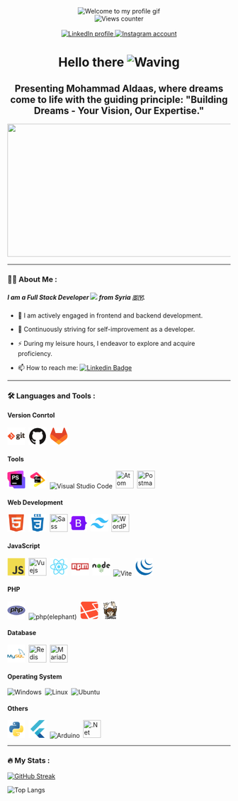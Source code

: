 <div id="header" align="center">
  <div id="gif">
    <img src="https://media.giphy.com/media/YYW0hHizzIOrlhimPG/giphy.gif" width="100" alt="Welcome to my profile gif"/>
  </div>

  <div id="media">
    <img src="https://komarev.com/ghpvc/?username=executioner90&style=flat-square&color=blue" alt="Views counter"/>
  </div>
  <br>
  <div id="media" align="center">
    <a href="https://www.linkedin.com/in/mohammad-aldaas-6087b81b5/">
      <img src="https://iconmonstr.com/wp-content/g/gd/makefg.php?i=../releases/preview/2012/png/iconmonstr-linkedin-5.png&r=28&g=142&b=255" width="50" alt="LinkedIn profile"/>
    </a>
    <a href="https://www.instagram.com/abusalah183?igsh=OGQ5ZDc2ODk2ZA==">
      <img src="https://iconmonstr.com/wp-content/g/gd/makefg.php?i=../releases/preview/2016/png/iconmonstr-instagram-15.png&r=255&g=113&b=18" width="50" alt="Instagram account"/>
    </a>
  </div>

  <h1>
    Hello there
    <img src="https://media.giphy.com/media/v1.Y2lkPTc5MGI3NjExOGQ3amtkOHdjZmpjb2U0OWo1cWFxbTE5ZTFjM3MwbnhvdWMxNDR0ZCZlcD12MV9pbnRlcm5hbF9naWZfYnlfaWQmY3Q9cw/hvRJCLFzcasrR4ia7z/giphy.gif" alt="Waving" width="30" />
  </h1>

  <h2>
    Presenting Mohammad Aldaas, where dreams come to life with the guiding principle: "Building Dreams - Your Vision, Our Expertise."
  </h2>

  <img src="https://media.giphy.com/media/dWesBcTLavkZuG35MI/giphy.gif" width="600" height="300"/>
</div>

---

### :man_technologist: About Me :

##### I am a Full Stack Developer <img src="https://media.giphy.com/media/WUlplcMpOCEmTGBtBW/giphy.gif" width="30"> from Syria 🇸🇾.

- :telescope: I am actively engaged in frontend and backend development.

- :seedling: Continuously striving for self-improvement as a developer.

- :zap: During my leisure hours, I endeavor to explore and acquire proficiency.

- :mailbox: How to reach me: [![Linkedin Badge](https://img.shields.io/badge/-mohammad-blue?style=flat&logo=Linkedin&logoColor=white)](https://www.linkedin.com/in/mohammad-aldaas-6087b81b5/)

---

### :hammer_and_wrench: Languages and Tools :
#### Version Conrtol
<div>
  <img src="https://github.com/devicons/devicon/blob/master/icons/git/git-original-wordmark.svg" title="Git" **alt="Git" width="40" height="40"/>&nbsp;
  <img src="https://raw.githubusercontent.com/devicons/devicon/55609aa5bd817ff167afce0d965585c92040787a/icons/github/github-original.svg" title="Github" alt="Github" width="40" height="40"/>&nbsp;
  <img src="https://raw.githubusercontent.com/devicons/devicon/55609aa5bd817ff167afce0d965585c92040787a/icons/gitlab/gitlab-original.svg" title="Gitlab" alt="Gitlab" width="40" height="40"/>&nbsp;
</div>

#### Tools
<div>
  <img src="https://raw.githubusercontent.com/devicons/devicon/55609aa5bd817ff167afce0d965585c92040787a/icons/phpstorm/phpstorm-original.svg" title="phpStorm" alt="phpStorm" width="40" height="40"/>&nbsp;
  <img src="https://raw.githubusercontent.com/devicons/devicon/55609aa5bd817ff167afce0d965585c92040787a/icons/jetbrains/jetbrains-original.svg" title="Jetbrains" alt="Jetbrains" width="40" height="40"/>&nbsp;
  <img src="https://user-images.githubusercontent.com/25181517/192108891-d86b6220-e232-423a-bf5f-90903e6887c3.png" title="Visual Studio Code" alt="Visual Studio Code" width="40" height="40"/>&nbsp;
  <img src="https://user-images.githubusercontent.com/25181517/190887571-ddd87d6e-77f8-41e7-b755-9b6d68e4fab7.png" title="Atom" **alt="Atom" width="40" height="40">&nbsp;
  <img src="https://user-images.githubusercontent.com/25181517/192109061-e138ca71-337c-4019-8d42-4792fdaa7128.png" title="Postman" **alt="Postman" width="40" height="40">&nbsp;
</div>

#### Web Development
<div>
  <img src="https://github.com/devicons/devicon/blob/master/icons/html5/html5-original.svg" title="HTML5" alt="HTML" width="40" height="40"/>&nbsp;
  <img src="https://github.com/devicons/devicon/blob/master/icons/css3/css3-plain-wordmark.svg"  title="CSS3" alt="CSS" width="40" height="40"/>&nbsp;
  <img src="https://user-images.githubusercontent.com/25181517/192158956-48192682-23d5-4bfc-9dfb-6511ade346bc.png" title="Sass" **alt="Sass" width="40" height="40">
  <img src="https://raw.githubusercontent.com/devicons/devicon/55609aa5bd817ff167afce0d965585c92040787a/icons/bootstrap/bootstrap-original.svg" title="Bootstrap" alt="Bootstrap" width="40" height="40"/>&nbsp;
  <img src="https://raw.githubusercontent.com/devicons/devicon/55609aa5bd817ff167afce0d965585c92040787a/icons/tailwindcss/tailwindcss-plain.svg" title="Tailwind" alt="Tailwind" width="40" height="40"/>&nbsp;
  <img src="https://user-images.githubusercontent.com/25181517/192158957-b1256181-356c-46a3-beb9-487af08a6266.png" title="WordPress" **alt="WordPress" width="40" height="40">&nbsp;
</div>

#### JavaScript
<div>
  <img src="https://github.com/devicons/devicon/blob/master/icons/javascript/javascript-original.svg" title="JavaScript" alt="JavaScript" width="40" height="40"/>&nbsp;
  <img src="https://user-images.githubusercontent.com/25181517/117448124-a2da9800-af3e-11eb-85d2-bd1b69b65603.png" title="Vuejs" **alt="Vuejs" width="40" height="40">&nbsp;
  <img src="https://raw.githubusercontent.com/devicons/devicon/master/icons/react/react-original.svg" alt="React" width="40" height="40"/>&nbsp;
  <img src="https://raw.githubusercontent.com/devicons/devicon/55609aa5bd817ff167afce0d965585c92040787a/icons/npm/npm-original-wordmark.svg" title="npm" alt="npm" width="40" height="40"/>&nbsp;
  <img src="https://github.com/devicons/devicon/blob/master/icons/nodejs/nodejs-original-wordmark.svg" title="NodeJS" alt="NodeJS" width="40" height="40"/>&nbsp;
  <img src="https://github-production-user-asset-6210df.s3.amazonaws.com/62091613/261395532-b40892ef-efb8-4b0e-a6b5-d1cfc2f3fc35.png" title="Vite" alt="Vite" width="40" height="40"/>&nbsp;
  <img src="https://raw.githubusercontent.com/devicons/devicon/55609aa5bd817ff167afce0d965585c92040787a/icons/jquery/jquery-original.svg" title="JQuery" alt="JQuery" width="40" height="40"/>&nbsp;
</div>

#### PHP
<div>
  <img src="https://raw.githubusercontent.com/devicons/devicon/55609aa5bd817ff167afce0d965585c92040787a/icons/php/php-original.svg" title="php" alt="php" width="40" height="40"/>&nbsp;
  <img src="https://github.com/marwin1991/profile-technology-icons/assets/76662862/dbbc299a-8356-45e4-9d2e-a6c21b4569cf" title="php(elephant)" alt="php(elephant)" width="40" height="40"/>&nbsp;
  <img src="https://raw.githubusercontent.com/devicons/devicon/55609aa5bd817ff167afce0d965585c92040787a/icons/laravel/laravel-plain.svg" title="Laravel" alt="Laravel" width="40" height="40"/>&nbsp;
  <img src="https://raw.githubusercontent.com/devicons/devicon/55609aa5bd817ff167afce0d965585c92040787a/icons/composer/composer-original.svg" title="Composer" alt="Composer" width="40" height="40"/>&nbsp;
</div>

#### Database
<div>
  <img src="https://github.com/devicons/devicon/blob/master/icons/mysql/mysql-original-wordmark.svg" title="MySQL"  alt="MySQL" width="40" height="40"/>&nbsp;
  <img src="https://user-images.githubusercontent.com/25181517/182884894-d3fa6ee0-f2b4-4960-9961-64740f533f2a.png" title="Redis" **alt="Redis" width="40" height="40">&nbsp;
  <img src="https://github.com/marwin1991/profile-technology-icons/assets/136815194/3c698a4f-84e4-4849-a900-476b14311634" title="MariaDB" **alt="MariaDB" width="40" height="40">&nbsp;
</div>

#### Operating System
<div>
  <img src="https://user-images.githubusercontent.com/25181517/186884150-05e9ff6d-340e-4802-9533-2c3f02363ee3.png" title="Windows" alt="Windows" width="40" height="40"/>&nbsp;
  <img src="https://github.com/marwin1991/profile-technology-icons/assets/76662862/2481dc48-be6b-4ebb-9e8c-3b957efe69fa" title="Linux" alt="Linux" width="40" height="40"/>&nbsp;
  <img src="https://user-images.githubusercontent.com/25181517/186884153-99edc188-e4aa-4c84-91b0-e2df260ebc33.png" title="Ubuntu" alt="Ubuntu" width="40" height="40"/>&nbsp;
</div>

#### Others
<div>
   <img src="https://raw.githubusercontent.com/devicons/devicon/55609aa5bd817ff167afce0d965585c92040787a/icons/python/python-original.svg" title="Python" alt="Python" width="40" height="40"/>&nbsp;
  <img src="https://github.com/devicons/devicon/blob/master/icons/flutter/flutter-original.svg" title="Flutter" alt="Flutter" width="40" height="40"/>&nbsp;
  <img src="https://github.com/marwin1991/profile-technology-icons/assets/136815194/a57a85ba-e2dd-4036-85b6-7e1532391627" title="Arduino" alt="Arduino" width="40" height="40"/>&nbsp;
  <img src="https://user-images.githubusercontent.com/25181517/121405754-b4f48f80-c95d-11eb-8893-fc325bde617f.png" title=".Net" **alt=".Net" width="40" height="40">&nbsp;
</div>

---

### :fire: My Stats :

<a href="https://git.io/streak-stats"><img src="https://streak-stats.demolab.com?user=executioner90&exclude_days=Sun" alt="GitHub Streak" /></a>

![Top Langs](https://github-readme-stats.vercel.app/api/top-langs/?username=executioner90)
